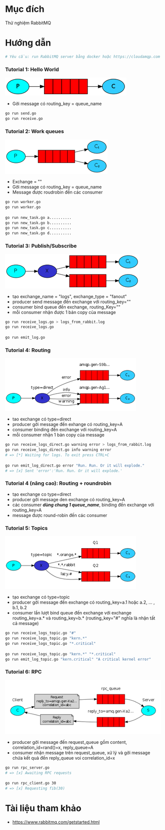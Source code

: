 # Mục đích
Thử nghiệm RabbitMQ

# Hướng dẫn
```bash
# Yêu cầu: run RabbitMQ server bằng docker hoặc https://cloudamqp.com
```

### Tutorial 1: Hello World
![](figure-1.png)
- Gởi message có routing_key = queue_name
```bash
go run send.go
go run receive.go
```

### Tutorial 2: Work queues
![](figure-2.png)
- Exchange = ""
- Gởi message có routing_key = queue_name
- Message được roudrobin đến các consumer

```bash
go run worker.go
go run worker.go

go run new_task.go a..........
go run new_task.go b..........
go run new_task.go c..........
go run new_task.go d..........
```

### Tutorial 3: Publish/Subscribe
![](figure-3.png)
- tạo exchange_name = "logs", exchange_type = "fanout"
- producer send message đến exchange với routing_key=""
- consumer bind queue đến exchange, routing_Key=""
- mỗi consumer nhận được 1 bản copy của message

```bash
go run receive_logs.go > logs_from_rabbit.log
go run receive_logs.go

go run emit_log.go
```

### Tutorial 4: Routing
![](figure-4.png)
- tao exchange có type=direct
- producer gởi message đến exhange có routing_key=A
- consumer binding đến exchange với routing_key=A
- mỗi consumer nhận 1 bản copy của message

```bash
go run receive_logs_direct.go warning error > logs_from_rabbit.log
go run receive_logs_direct.go info warning error
# => [*] Waiting for logs. To exit press CTRL+C

go run emit_log_direct.go error "Run. Run. Or it will explode."
# => [x] Sent 'error':'Run. Run. Or it will explode.'
```

### Tutorial 4 (nâng cao): Routing + roundrobin
- tạo exchange co type=direct
- producer gởi message den exchange có routing_key=A
- các consumer ***dùng chung 1 queue_name***, binding đến exchange với routing_key=A
- message được round-robin đến các consumer

### Tutorial 5: Topics
![](figure-5.png)
- tạo exchange có type=topic
- producer gởi message đến exchange có routing_key=a.1 hoặc a.2, ... , b.1, b.2
- consumer lần lượt bind queue đến exchange với exchange routing_key=a.* và routing_key=b.*  (routing_key="#" nghĩa là nhận tất cả message)

```bash
go run receive_logs_topic.go "#"
go run receive_logs_topic.go "kern.*"
go run receive_logs_topic.go "*.critical"

go run receive_logs_topic.go "kern.*" "*.critical"
go run emit_log_topic.go "kern.critical" "A critical kernel error"
```

### Tutorial 6: RPC
![](figure-6.png)
- producer gởi message đến request_queue gồm content, correlation_id=rand()=x, reply_queue=A
- consumer nhận message trên request_queue, xử lý và gởi message chứa kết quả đến reply_queue voi correlation_id=x

```bash
go run rpc_server.go
# => [x] Awaiting RPC requests

go run rpc_client.go 30
# => [x] Requesting fib(30)
```
# Tài liệu tham khảo
- https://www.rabbitmq.com/getstarted.html